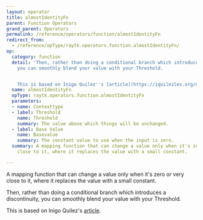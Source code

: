 ```yaml
---
layout: operator
title: almostIdentityFn
parent: Function Operators
grand_parent: Operators
permalink: /reference/operators/function/almostIdentityFn
redirect_from:
  - /reference/opType/raytk.operators.function.almostIdentityFn/
op:
  category: function
  detail: 'Then, rather than doing a conditional branch which introduces a discontinuity,
    you can smoothly blend your value with your Threshold.


    This is based on Inigo Quilez''s [article](https://iquilezles.org/www/articles/functions/functions.htm).'
  name: almostIdentityFn
  opType: raytk.operators.function.almostIdentityFn
  parameters:
  - name: Contexttype
  - label: Threshold
    name: Threshold
    summary: The value above which things will be unchanged.
  - label: Base Value
    name: Basevalue
    summary: The constant value to use when the input is zero.
  summary: A mapping function that can change a value only when it's zero or very
    close to it, where it replaces the value with a small constant.

---
```



A mapping function that can change a value only when it's zero or very close to it, where it replaces the value with a small constant.

Then, rather than doing a conditional branch which introduces a discontinuity, you can smoothly blend your value with your Threshold.

This is based on Inigo Quilez's [article](https://iquilezles.org/www/articles/functions/functions.htm).